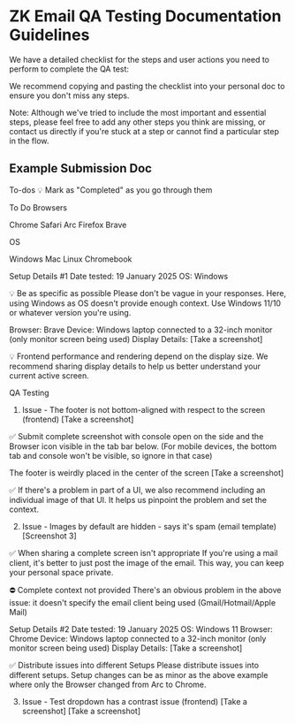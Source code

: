 # ZK Email QA Testing Documentation Guidelines

We have a detailed checklist for the steps and user actions you need to perform to complete the QA test:

We recommend copying and pasting the checklist into your personal doc to ensure you don't miss any steps.

Note: Although we've tried to include the most important and essential steps, please feel free to add any other steps you think are missing, or contact us directly if you're stuck at a step or cannot find a particular step in the flow.

## Example Submission Doc
To-dos
💡 Mark as "Completed" as you go through them

To Do
Browsers

Chrome
Safari
Arc
Firefox
Brave

OS

Windows
Mac
Linux
Chromebook

Setup Details #1
Date tested: 19 January 2025
OS: Windows

💡 Be as specific as possible
Please don't be vague in your responses. Here, using Windows as OS doesn't provide enough context. Use Windows 11/10 or whatever version you're using.

Browser: Brave
Device: Windows laptop connected to a 32-inch monitor (only monitor screen being used)
Display Details:
[Take a screenshot]

💡 Frontend performance and rendering depend on the display size. We recommend sharing display details to help us better understand your current active screen.

QA Testing
1. Issue - The footer is not bottom-aligned with respect to the screen (frontend)
[Take a screenshot]

✅ Submit complete screenshot with console open on the side and the Browser icon visible in the tab bar below. (For mobile devices, the bottom tab and console won't be visible, so ignore in that case)

The footer is weirdly placed in the center of the screen
[Take a screenshot]

✅ If there's a problem in part of a UI, we also recommend including an individual image of that UI. It helps us pinpoint the problem and set the context.

2. Issue - Images by default are hidden - says it's spam (email template)
[Screenshot 3]

✅ When sharing a complete screen isn't appropriate
If you're using a mail client, it's better to just post the image of the email. This way, you can keep your personal space private.

⛔ Complete context not provided
There's an obvious problem in the above issue: it doesn't specify the email client being used (Gmail/Hotmail/Apple Mail)

Setup Details #2
Date tested: 19 January 2025
OS: Windows 11
Browser: Chrome
Device: Windows laptop connected to a 32-inch monitor (only monitor screen being used)
Display Details:
[Take a screenshot]

✅ Distribute issues into different Setups
Please distribute issues into different setups. Setup changes can be as minor as the above example where only the Browser changed from Arc to Chrome.

3. Issue - Test dropdown has a contrast issue (frontend)
[Take a screenshot]
[Take a screenshot]
